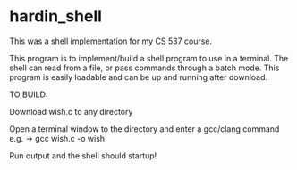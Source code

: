 # hardin_shell
This was a shell implementation for my CS 537 course.

This program is to implement/build a shell program to use in a terminal. The shell can read from a file, or pass commands through a batch mode. This program is easily loadable and can be up and running after download.

TO BUILD:

Download wish.c to any directory

Open a terminal window to the directory and enter a gcc/clang command e.g. -> gcc wish.c -o wish

Run output and the shell should startup!

